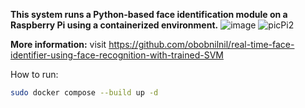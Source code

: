 **This system runs a Python-based face identification module on a Raspberry Pi using a containerized environment.**
![image](https://github.com/user-attachments/assets/b8d8d2a4-64bc-400a-8f57-597378c278ef)
![picPi2](https://github.com/user-attachments/assets/75faafbb-b55a-476d-b6c4-3e1e979e7884)

**More information:**
visit https://github.com/obobnilnil/real-time-face-identifier-using-face-recognition-with-trained-SVM

How to run:
```bash
sudo docker compose --build up -d
```
